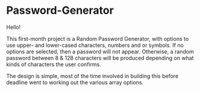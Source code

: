 # Password-Generator
Hello! 

This first-month project is a Random Password Generator, with options to use upper- and lower-cased characters, numbers and or symbols.  If no options are selected, then a password will not appear.  Otherwise, a random password between 8 & 128 characters will be produced depending on what kinds of characters the user confirms. 

The design is simple, most of the time involved in building this before deadline went to working out the various array options.  
